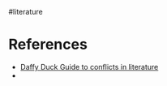 #literature


# References
- [Daffy Duck Guide to conflicts in literature](https://www.reddit.com/r/coolguides/comments/17eavy2/a_cool_guide_to_the_9_conflicts_in_literature/)
- 